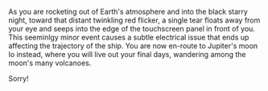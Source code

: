 As you are rocketing out of Earth's atmosphere and into the black starry night, toward that distant twinkling red flicker, 
a single tear floats away from your eye and seeps into the edge of the touchscreen panel in front of you. This seeminlgy 
minor event causes a subtle electrical issue that ends up affecting the trajectory of the ship. You are now en-route 
to Jupiter's moon Io instead, where you will live out your final days, wandering among the moon's many volcanoes.  

Sorry!
